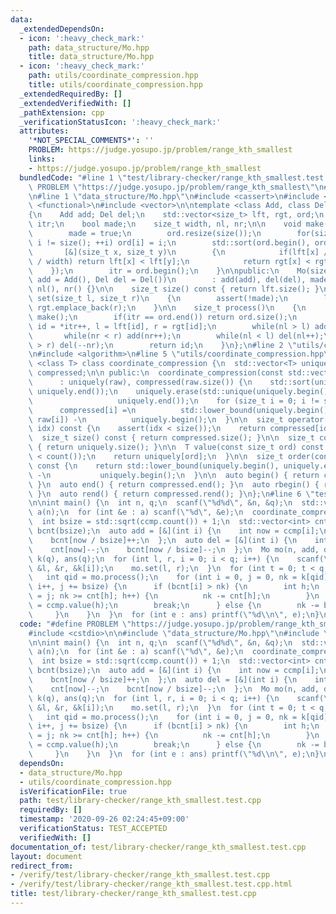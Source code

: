 ```yaml
---
data:
  _extendedDependsOn:
  - icon: ':heavy_check_mark:'
    path: data_structure/Mo.hpp
    title: data_structure/Mo.hpp
  - icon: ':heavy_check_mark:'
    path: utils/coordinate_compression.hpp
    title: utils/coordinate_compression.hpp
  _extendedRequiredBy: []
  _extendedVerifiedWith: []
  _pathExtension: cpp
  _verificationStatusIcon: ':heavy_check_mark:'
  attributes:
    '*NOT_SPECIAL_COMMENTS*': ''
    PROBLEM: https://judge.yosupo.jp/problem/range_kth_smallest
    links:
    - https://judge.yosupo.jp/problem/range_kth_smallest
  bundledCode: "#line 1 \"test/library-checker/range_kth_smallest.test.cpp\"\n#define\
    \ PROBLEM \"https://judge.yosupo.jp/problem/range_kth_smallest\"\n#include <cstdio>\n\
    \n#line 1 \"data_structure/Mo.hpp\"\n#include <cassert>\n#include <cmath>\n#include\
    \ <functional>\n#include <vector>\n\ntemplate <class Add, class Del>\nclass Mo\n\
    {\n    Add add; Del del;\n    std::vector<size_t> lft, rgt, ord;\n    std::vector<size_t>::iterator\
    \ itr;\n    bool made;\n    size_t width, nl, nr;\n\n    void make()\n    {\n\
    \        made = true;\n        ord.resize(size());\n        for(size_t i = 0;\
    \ i != size(); ++i) ord[i] = i;\n        std::sort(ord.begin(), ord.end(),\n \
    \       [&](size_t x, size_t y)\n        {\n            if(lft[x] / width != lft[y]\
    \ / width) return lft[x] < lft[y];\n            return rgt[x] < rgt[y];\n    \
    \    });\n        itr = ord.begin();\n    }\n\npublic:\n    Mo(size_t n = 0, Add\
    \ add = Add(), Del del = Del())\n        : add(add), del(del), made(), width(sqrt(n)),\
    \ nl(), nr() {}\n\n    size_t size() const { return lft.size(); }\n\n    void\
    \ set(size_t l, size_t r)\n    {\n        assert(!made);\n        lft.emplace_back(l),\
    \ rgt.emplace_back(r);\n    }\n\n    size_t process()\n    {\n        if(!made)\
    \ make();\n        if(itr == ord.end()) return ord.size();\n        const size_t\
    \ id = *itr++, l = lft[id], r = rgt[id];\n        while(nl > l) add(--nl);\n \
    \       while(nr < r) add(nr++);\n        while(nl < l) del(nl++);\n        while(nr\
    \ > r) del(--nr);\n        return id;\n    }\n};\n#line 2 \"utils/coordinate_compression.hpp\"\
    \n#include <algorithm>\n#line 5 \"utils/coordinate_compression.hpp\"\n\ntemplate\
    \ <class T> class coordinate_compression {\n  std::vector<T> uniquely;\n  std::vector<size_t>\
    \ compressed;\n\n public:\n  coordinate_compression(const std::vector<T> &raw)\n\
    \      : uniquely(raw), compressed(raw.size()) {\n    std::sort(uniquely.begin(),\
    \ uniquely.end());\n    uniquely.erase(std::unique(uniquely.begin(), uniquely.end()),\n\
    \                   uniquely.end());\n    for (size_t i = 0; i != size(); ++i)\n\
    \      compressed[i] =\n          std::lower_bound(uniquely.begin(), uniquely.end(),\
    \ raw[i]) -\n          uniquely.begin();\n  }\n\n  size_t operator[](const size_t\
    \ idx) const {\n    assert(idx < size());\n    return compressed[idx];\n  }\n\n\
    \  size_t size() const { return compressed.size(); }\n\n  size_t count() const\
    \ { return uniquely.size(); }\n\n  T value(const size_t ord) const {\n    assert(ord\
    \ < count());\n    return uniquely[ord];\n  }\n\n  size_t order(const T &value)\
    \ const {\n    return std::lower_bound(uniquely.begin(), uniquely.end(), value)\
    \ -\n           uniquely.begin();\n  }\n\n  auto begin() { return compressed.begin();\
    \ }\n  auto end() { return compressed.end(); }\n  auto rbegin() { return compressed.rbegin();\
    \ }\n  auto rend() { return compressed.rend(); }\n};\n#line 6 \"test/library-checker/range_kth_smallest.test.cpp\"\
    \n\nint main() {\n  int n, q;\n  scanf(\"%d%d\", &n, &q);\n  std::vector<int>\
    \ a(n);\n  for (int &e : a) scanf(\"%d\", &e);\n  coordinate_compression ccmp(a);\n\
    \  int bsize = std::sqrt(ccmp.count()) + 1;\n  std::vector<int> cnt(ccmp.count()),\
    \ bcnt(bsize);\n  auto add = [&](int i) {\n    int now = ccmp[i];\n    cnt[now]++;\n\
    \    bcnt[now / bsize]++;\n  };\n  auto del = [&](int i) {\n    int now = ccmp[i];\n\
    \    cnt[now]--;\n    bcnt[now / bsize]--;\n  };\n  Mo mo(n, add, del);\n  std::vector<int>\
    \ k(q), ans(q);\n  for (int l, r, i = 0; i < q; i++) {\n    scanf(\"%d%d%d\",\
    \ &l, &r, &k[i]);\n    mo.set(l, r);\n  }\n  for (int t = 0; t < q; t++) {\n \
    \   int qid = mo.process();\n    for (int i = 0, j = 0, nk = k[qid]; i < bsize;\
    \ i++, j += bsize) {\n      if (bcnt[i] > nk) {\n        int h;\n        for (h\
    \ = j; nk >= cnt[h]; h++) {\n          nk -= cnt[h];\n        }\n        ans[qid]\
    \ = ccmp.value(h);\n        break;\n      } else {\n        nk -= bcnt[i];\n \
    \     }\n    }\n  }\n  for (int e : ans) printf(\"%d\\n\", e);\n}\n"
  code: "#define PROBLEM \"https://judge.yosupo.jp/problem/range_kth_smallest\"\n\
    #include <cstdio>\n\n#include \"data_structure/Mo.hpp\"\n#include \"utils/coordinate_compression.hpp\"\
    \n\nint main() {\n  int n, q;\n  scanf(\"%d%d\", &n, &q);\n  std::vector<int>\
    \ a(n);\n  for (int &e : a) scanf(\"%d\", &e);\n  coordinate_compression ccmp(a);\n\
    \  int bsize = std::sqrt(ccmp.count()) + 1;\n  std::vector<int> cnt(ccmp.count()),\
    \ bcnt(bsize);\n  auto add = [&](int i) {\n    int now = ccmp[i];\n    cnt[now]++;\n\
    \    bcnt[now / bsize]++;\n  };\n  auto del = [&](int i) {\n    int now = ccmp[i];\n\
    \    cnt[now]--;\n    bcnt[now / bsize]--;\n  };\n  Mo mo(n, add, del);\n  std::vector<int>\
    \ k(q), ans(q);\n  for (int l, r, i = 0; i < q; i++) {\n    scanf(\"%d%d%d\",\
    \ &l, &r, &k[i]);\n    mo.set(l, r);\n  }\n  for (int t = 0; t < q; t++) {\n \
    \   int qid = mo.process();\n    for (int i = 0, j = 0, nk = k[qid]; i < bsize;\
    \ i++, j += bsize) {\n      if (bcnt[i] > nk) {\n        int h;\n        for (h\
    \ = j; nk >= cnt[h]; h++) {\n          nk -= cnt[h];\n        }\n        ans[qid]\
    \ = ccmp.value(h);\n        break;\n      } else {\n        nk -= bcnt[i];\n \
    \     }\n    }\n  }\n  for (int e : ans) printf(\"%d\\n\", e);\n}\n"
  dependsOn:
  - data_structure/Mo.hpp
  - utils/coordinate_compression.hpp
  isVerificationFile: true
  path: test/library-checker/range_kth_smallest.test.cpp
  requiredBy: []
  timestamp: '2020-09-26 02:24:45+09:00'
  verificationStatus: TEST_ACCEPTED
  verifiedWith: []
documentation_of: test/library-checker/range_kth_smallest.test.cpp
layout: document
redirect_from:
- /verify/test/library-checker/range_kth_smallest.test.cpp
- /verify/test/library-checker/range_kth_smallest.test.cpp.html
title: test/library-checker/range_kth_smallest.test.cpp
---
```

